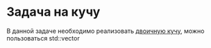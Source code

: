 # Задача на кучу

В данной задаче необходимо реализовать [двоичную кучу](https://ru.wikipedia.org/wiki/%D0%94%D0%B2%D0%BE%D0%B8%D1%87%D0%BD%D0%B0%D1%8F_%D0%BA%D1%83%D1%87%D0%B0), можно пользоваться std::vector
